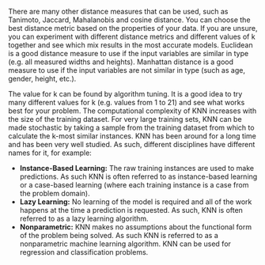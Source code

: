 There are many other distance measures that can be used, such as Tanimoto, Jaccard,
Mahalanobis and cosine distance. You can choose the best distance metric based on the
properties of your data. If you are unsure, you can experiment with different distance metrics
and different values of k together and see which mix results in the most accurate models.
Euclidean is a good distance measure to use if the input variables are similar in type (e.g.
all measured widths and heights). Manhattan distance is a good measure to use if the input
variables are not similar in type (such as age, gender, height, etc.).

The value for k can be found by algorithm tuning. It is a good idea to try many different
values for k (e.g. values from 1 to 21) and see what works best for your problem. The
computational complexity of KNN increases with the size of the training dataset. For very large
training sets, KNN can be made stochastic by taking a sample from the training dataset from
which to calculate the k-most similar instances. KNN has been around for a long time and has
been very well studied. As such, different disciplines have different names for it, for example:

- **Instance-Based Learning:** The raw training instances are used to make predictions. As
such KNN is often referred to as instance-based learning or a case-based learning (where
each training instance is a case from the problem domain).
- **Lazy Learning:** No learning of the model is required and all of the work happens at
the time a prediction is requested. As such, KNN is often referred to as a lazy learning
algorithm.
- **Nonparametric:** KNN makes no assumptions about the functional form of the problem
being solved. As such KNN is referred to as a nonparametric machine learning algorithm.
KNN can be used for regression and classification problems.

